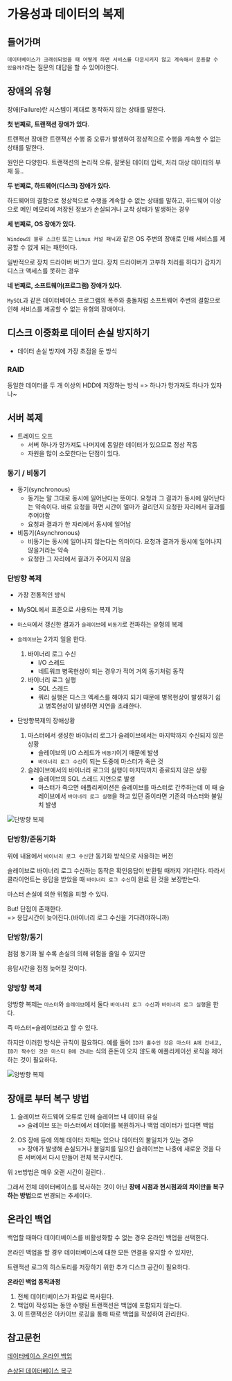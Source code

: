 # 가용성과 데이터의 복제

## 들어가며
`데이터베이스가 크래쉬되었을 때 어떻게 하면 서비스를 다운시키지 않고 계속해서 운용할 수 있을까?`라는 질문의 대답을 할 수 있어야한다.

## 장애의 유형
장애(Failure)란 시스템이 제대로 동작하지 않는 상태를 말한다.

**첫 번째로, 트랜잭션 장애가 있다.**

트랜잭션 장애란 트랜잭션 수행 중 오류가 발생하여 정상적으로 수행을 계속할 수 없는 상태를 말한다.

원인은 다양한다. 트랜잭션의 논리적 오류, 잘못된 데이터 입력, 처리 대상 데이터의 부재 등..

**두 번째로, 하드웨어(디스크) 장애가 있다.**

하드웨어의 결함으로 정상적으로 수행을 계속할 수 없는 상태를 말하고, 하드웨어 이상으로 메인 메모리에 저장된 정보가 손실되거나 교착 상태가 발생하는 경우

**세 번째로, OS 장애가 있다.**

`Window의 블루 스크린` 또는 `Linux 커널 패닉`과 같은 OS 주변의 장애로 인해 서비스를 제공할 수 없게 되는 패턴이다.

일반적으로 장치 드라이버 버그가 있다. 장치 드라이버가 고부하 처리를 하다가 갑자기 디스크 액세스를 못하는 경우

**네 번째로, 소프트웨어(프로그램) 장애가 있다.**

`MySQL`과 같은 데이터베이스 프로그램의 폭주와 충돌처럼 소프트웨어 주변의 결함으로 인해 서비스를 제공할 수 없는 유형의 장애이다.

## 디스크 이중화로 데이터 손실 방지하기
- 데이터 손실 방지에 가장 초점을 둔 방식

### RAID
동일한 데이터를 두 개 이상의 HDD에 저장하는 방식
=> 하나가 망가져도 하나가 있자나~

## 서버 복제
- 트레이드 오프
  - 서버 하나가 망가져도 나머지에 동일한 데이터가 있으므로 정상 작동
  - 자원을 많이 소모한다는 단점이 있다.

### 동기 / 비동기
- 동기(synchronous)
  - 동기는 말 그대로 동시에 일어난다는 뜻이다. 요청과 그 결과가 동시에 일어난다는 약속이다. 바로 요청을 하면 시간이 얼마가 걸리던지 요청한 자리에서 결과를 주어야함
  - 요청과 결과가 한 자리에서 동시에 일어남
- 비동기(Asynchronous)
  - 비동기는 동시에 일어나지 않는다는 의미이다. 요청과 결과가 동시에 일어나지 않을거라는 약속
  - 요청한 그 자리에서 결과가 주어지지 않음

### 단방향 복제
- 가장 전통적인 방식
- MySQL에서 표준으로 사용되는 복제 기능
- `마스터`에서 갱신한 결과가 `슬레이브`에 `비동기`로 전파하는 유형의 복제
- `슬레이브`는 2가지 일을 한다.
  1. 바이너리 로그 수신
     - I/O 스레드
     - 네트워크 병목현상이 되는 경우가 적어 거의 동기처럼 동작
  2. 바이너리 로그 실행
     - SQL 스레드
     - 쿼리 실행은 디스크 엑세스를 해야지 되기 때문에 병목현상이 발생하기 쉽고 병목현상이 발생하면 지연을 초래한다.

- 단방향복제의 장애상황
  1. 마스터에서 생성한 바이너리 로그가 슬레이브에서는 마지막까지 수신되지 않은 상황
     - 슬레이브의 I/O 스레드가 `비동기`이기 때문에 발생
     - `바이너리 로그 수신`이 되는 도중에 마스터가 죽은 것
  2. 슬레이브에서의 바이너리 로그의 실행이 마지막까지 종료되지 않은 상황
     - 슬레이브의 SQL 스레드 지연으로 발생
     - 마스터가 죽으면 애플리케이션은 슬레이브를 마스터로 간주하는데 이 때 슬레이브에서 `바이너리 로그 실행`을 하고 있던 중이라면 기존의 마스터와 불일치 발생

![단방향 복제](beom/assets/1.png)

### 단방향/준동기화
위에 내용에서 `바이너리 로그 수신`만 동기화 방식으로 사용하는 버전

슬레이브로 바이너리 로그 수신하는 동작은 확인응답이 반환될 때까지 기다린다. 따라서 클라이언트는 응답을 받았을 때 `바이너리 로그 수신`이 완료 된 것을 보장받는다.

마스터 손실에 의한 위험을 피할 수 있다.

But! 단점이 존재한다.</br>
=> 응답시간이 늦어진다.(바이너리 로그 수신을 기다려야하니까)

### 단방향/동기
점점 동기화 될 수록 손실의 의해 위험을 줄일 수 있지만

응답시간을 점점 늦어질 것이다.

### 양방향 복제
양방향 복제는 `마스터`와 `슬레이브`에서 둘다 `바이너리 로그 수신`과 `바이너리 로그 실행`을 한다.

즉 마스터=슬레이브라고 할 수 있다.

하지만 이러한 방식은 규칙이 필요하다. 예를 들어 `ID가 홀수인 것은 마스터 A에 건네고, ID가 짝수인 것은 마스터 B에 건네는` 식의 혼돈이 오지 않도록 애플리케이션 로직을 제어하는 것이 필요하다.

![양방향 복제](beom/assets/2.png)

## 장애로 부터 복구 방법
1. 슬레이브 하드웨어 오류로 인해 슬레이브 내 데이터 유실</br>
=> 슬레이브 또는 마스터에서 데이터를 복원하거나 백업 데이터가 있다면 백업

2. OS 장애 등에 의해 데이터 자체는 있으나 데이터의 불일치가 있는 경우</br>
=> 장애가 발생해 손실되거나 불일치를 일으킨 슬레이브는 나중에 새로운 것을 다른 서버에서 다시 만들어 전체 복구시킨다.

위 `2번`방법은 매우 오랜 시간이 걸린다..

그래서 전체 데이터베이스를 복사하는 것이 아닌 **장애 시점과 현시점과의 차이만을 복구하는 방법**으로 변경되는 추세이다.

## 온라인 백업
백업할 때마다 데이터베이스를 비활성화할 수 없는 경우 온라인 백업을 선택한다.

온라인 백업을 할 경우 데이터베이스에 대한 모든 연결을 유지할 수 있지만,

트랜잭션 로그의 히스토리를 저장하기 위한 추가 디스크 공간이 필요하다.


**온라인 백업 동작과정**
1. 전체 데이터베이스가 파일로 복사된다.
2. 백업이 작성되는 동안 수행된 트랜잭션은 백업에 포함되지 않는다.
3. 이 트랜잭션은 아카이브 로깅을 통해 따로 백업을 작성하여 관리한다.


## 참고문헌
[데이터베이스 온라인 백업](https://www.ibm.com/docs/ko/license-metric-tool?topic=database-backing-up-db2)

[손상된 데이터베이스 복구](https://dataonair.or.kr/db-tech-reference/d-guide/dbms-2/?mod=document&uid=62487)